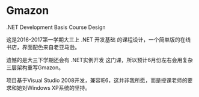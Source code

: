 # Gmazon
.NET Development Basis Course Design

这是2016-2017第一学期大三上 .NET 开发基础 的课程设计，一个简单版的在线书店，界面配色来自老亚马逊。

遗憾的是大三下学期还会有 .NET实例开发 这门课，所以预计6月份左右会用复杂三层架构重写Gmazon。

项目基于Visual Studio 2008开发，兼容IE6，这并非我所愿，而是授课老师的要求和她对Windows XP系统的坚持。
